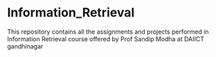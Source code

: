 # Information_Retrieval
This repository contains all the assignments and projects performed in Information Retrieval course offered by Prof Sandip Modha at DAIICT gandhinagar 
